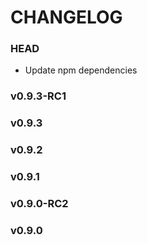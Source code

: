 # CHANGELOG

### HEAD
* Update npm dependencies

### v0.9.3-RC1
### v0.9.3
### v0.9.2
### v0.9.1
### v0.9.0-RC2
### v0.9.0